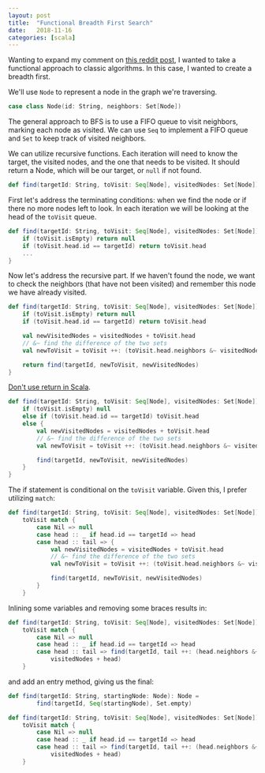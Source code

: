 ```yaml
---
layout: post
title:  "Functional Breadth First Search"
date:   2018-11-16
categories: [scala]
---
```


Wanting to expand my comment on [this reddit post](https://www.reddit.com/r/scala/comments/97zbb2/scala_for_algorithmic_graph_problems/e4c99jj/), I wanted to take a functional approach to classic algorithms. In this case, I wanted to create a breadth first.

We'll use `Node` to represent a node in the graph we're traversing.


```scala
case class Node(id: String, neighbors: Set[Node])
```

The general approach to BFS is to use a FIFO queue to visit neighbors, marking each node as visited. We can use `Seq` to implement a FIFO queue and `Set` to keep track of visited neighbors.

We can utilize recursive functions. Each iteration will need to know the target, the visited nodes, and the one that needs to be visited. It should return a Node, which will be our target, or `null` if not found.

```scala
def find(targetId: String, toVisit: Seq[Node], visitedNodes: Set[Node]): Node = ???
```

First let's address the terminating conditions: when we find the node or if there no more nodes left to look. In each iteration we will be looking at the head of the `toVisit` queue.

```scala
def find(targetId: String, toVisit: Seq[Node], visitedNodes: Set[Node]): Node = {
    if (toVisit.isEmpty) return null
    if (toVisit.head.id == targetId) return toVisit.head
    ...
}
```

Now let's address the recursive part. If we haven't found the node, we want to check the neighbors (that have not been visited) and remember this node we have already visited.

```scala
def find(targetId: String, toVisit: Seq[Node], visitedNodes: Set[Node]): Node = {
    if (toVisit.isEmpty) return null
    if (toVisit.head.id == targetId) return toVisit.head

    val newVisitedNodes = visitedNodes + toVisit.head
    // &~ find the difference of the two sets
    val newToVisit = toVisit ++: (toVisit.head.neighbors &~ visitedNodes).toSeq 

    return find(targetId, newToVisit, newVisitedNodes)
}
```

[Don't use return in Scala](https://tpolecat.github.io/2014/05/09/return.html).

```scala
def find(targetId: String, toVisit: Seq[Node], visitedNodes: Set[Node]): Node = {
    if (toVisit.isEmpty) null
    else if (toVisit.head.id == targetId) toVisit.head
    else {
        val newVisitedNodes = visitedNodes + toVisit.head
        // &~ find the difference of the two sets
        val newToVisit = toVisit ++: (toVisit.head.neighbors &~ visitedNodes).toSeq 

        find(targetId, newToVisit, newVisitedNodes)
    }
}
```

The if statement is conditional on the `toVisit` variable. Given this, I prefer utilizing `match`:

```scala
def find(targetId: String, toVisit: Seq[Node], visitedNodes: Set[Node]): Node = 
    toVisit match {
        case Nil => null
        case head :: _ if head.id == targetId => head
        case head :: tail => {
            val newVisitedNodes = visitedNodes + toVisit.head
            // &~ find the difference of the two sets
            val newToVisit = toVisit ++: (toVisit.head.neighbors &~ visitedNodes).toSeq 

            find(targetId, newToVisit, newVisitedNodes)
        }
    }
```

Inlining some variables and removing some braces results in:

```scala
def find(targetId: String, toVisit: Seq[Node], visitedNodes: Set[Node]): Node = 
    toVisit match {
        case Nil => null
        case head :: _ if head.id == targetId => head
        case head :: tail => find(targetId, tail ++: (head.neighbors &~ visitedNodes).toSeq, 
            visitedNodes + head)
    }
```

and add an entry method, giving us the final:

```scala
def find(targetId: String, startingNode: Node): Node = 
        find(targetId, Seq(startingNode), Set.empty)

def find(targetId: String, toVisit: Seq[Node], visitedNodes: Set[Node]): Node = 
    toVisit match {
        case Nil => null
        case head :: _ if head.id == targetId => head
        case head :: tail => find(targetId, tail ++: (head.neighbors &~ visitedNodes).toSeq, 
            visitedNodes + head)
    }
```